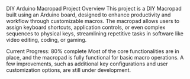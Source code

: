 DIY Arduino Macropad
Project Overview
This project is a DIY Macropad built using an Arduino board, designed to enhance productivity and workflow through customizable macros. The macropad allows users to assign keyboard shortcuts, application controls, or even complex sequences to physical keys, streamlining repetitive tasks in software like video editing, coding, or gaming.

Current Progress: 80% complete
Most of the core functionalities are in place, and the macropad is fully functional for basic macro operations. A few improvements, such as additional key configurations and user customization options, are still under development.
